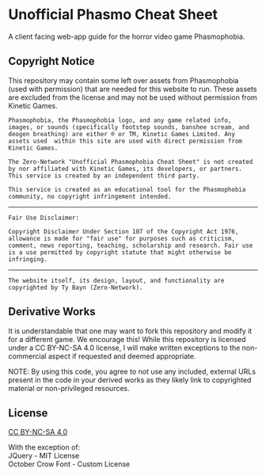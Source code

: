 # Unofficial Phasmo Cheat Sheet

A client facing web-app guide for the horror video game Phasmophobia.

## Copyright Notice

This repository may contain some left over assets from Phasmophobia (used with permission) that are needed for this website to run. These assets are excluded from the license and may not be used without permission from Kinetic Games. 

`Phasmophobia, the Phasmophobia logo, and any game related info, images, or sounds (specifically footstep sounds, banshee scream, and deogen breathing) are either ® or TM, Kinetic Games Limited. Any assets used  within this site are used with direct permission from Kinetic Games.`

`The Zero-Network "Unofficial Phasmophobia Cheat Sheet" is not created by nor affiliated with Kinetic Games, its developers, or partners. This service is created by an independent third party.`

`This service is created as an educational tool for the Phasmophobia community, no copyright infringement intended.`

---
`Fair Use Disclaimer:`

`Copyright Disclaimer Under Section 107 of the Copyright Act 1976, allowance is made for "fair use" for purposes such as criticism, comment, news reporting, teaching, scholarship and research. Fair use is a use permitted by copyright statute that might otherwise be infringing.`

---
`The website itself, its design, layout, and functionality are copyrighted by Ty Bayn (Zero-Network).`

## Derivative Works

It is understandable that one may want to fork this repository and modify it for a different game. We encourage this! While this repository is licensed under a CC BY-NC-SA 4.0 license, I will make written exceptions to the non-commercial aspect if requested and deemed appropriate. 

NOTE: By using this code, you agree to not use any included, external URLs present in the code in your derived works as they likely link to copyrighted material or non-privileged resources.

## License
[CC BY-NC-SA 4.0](https://creativecommons.org/licenses/by-nc-sa/4.0/)

With the exception of:  
JQuery - MIT License  
October Crow Font - Custom License